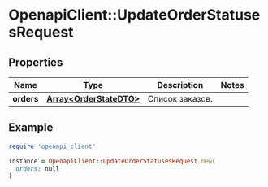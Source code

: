 # OpenapiClient::UpdateOrderStatusesRequest

## Properties

| Name | Type | Description | Notes |
| ---- | ---- | ----------- | ----- |
| **orders** | [**Array&lt;OrderStateDTO&gt;**](OrderStateDTO.md) | Список заказов. |  |

## Example

```ruby
require 'openapi_client'

instance = OpenapiClient::UpdateOrderStatusesRequest.new(
  orders: null
)
```


